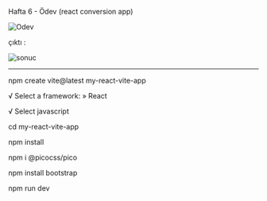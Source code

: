 Hafta 6 - Ödev (react conversion app)

![Odev](https://github.com/TkN42/React/assets/29886553/81391680-e7e3-4813-b995-f3108bcbb069)



çıktı :

![sonuc](https://github.com/TkN42/React/assets/29886553/d328d18b-6f54-4ffe-80c2-a806e9bda58b)



----------------------------------------------------------------


npm create vite@latest my-react-vite-app

√ Select a framework: » React

√ Select javascript

cd my-react-vite-app

npm install

npm i @picocss/pico

npm install bootstrap

npm run dev
